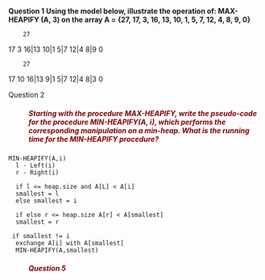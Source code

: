 <strong>
Question 1
Using the model below, illustrate the operation of: MAX-HEAPIFY (A, 3) on the array A = {27, 17, 3, 16, 13, 10, 1, 5, 7, 12, 4, 8, 9, 0}
</strong>

        27
  17          3
 16|13      10|1
5|7  12|4   8|9   0

     
        27
   17         10
 16|13        9|1 
5|7  12|4    8|3  0

Question 2 
<h5>
Starting with the procedure MAX-HEAPIFY, write the pseudo-code for the procedure MIN-HEAPIFY(A, i), 
which performs the corresponding manipulation on a min-heap. What is the running time for the MIN-HEAPIFY procedure?
</h5>


``` 
MIN-HEAPIFY(A,i)
  l - Left(i)
  r - Right(i)
  
  if l <= heap.size and A[L] < A[i]
  smallest = l
  else smallest = i
  
  if else r <= heap.size A[r] < A[smallest]
  smallest = r
 
 if smallest != i
  exchange A[i] with A[smallest]
  MIN-HEAPIFY(A,smallest)
  ```
 
 <h5>
 Question 5
 </h5>
<style> 
 h5 {
  color: maroon;
  margin-left: 40px;
}
 </style> 
  

